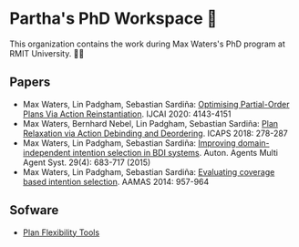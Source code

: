 # Partha's PhD Workspace 🙌

This organization contains the work during Max Waters's PhD program at RMIT University. 👩‍🎓

## Papers

- Max Waters, Lin Padgham, Sebastian Sardiña: [Optimising Partial-Order Plans Via Action Reinstantiation](https://doi.org/10.24963/ijcai.2020/573). IJCAI 2020: 4143-4151
- Max Waters, Bernhard Nebel, Lin Padgham, Sebastian Sardiña: [Plan Relaxation via Action Debinding and Deordering](https://aaai.org/ocs/index.php/ICAPS/ICAPS18/paper/view/17765). ICAPS 2018: 278-287
- Max Waters, Lin Padgham, Sebastian Sardiña: [Improving domain-independent intention selection in BDI systems](https://doi.org/10.1007/s10458-015-9293-5). Auton. Agents Multi Agent Syst. 29(4): 683-717 (2015)
- Max Waters, Lin Padgham, Sebastian Sardiña: [Evaluating coverage based intention selection](http://dl.acm.org/citation.cfm?id=2617398). AAMAS 2014: 957-964


## Sofware

- [Plan Flexibility Tools](https://github.com/mwaters-phd/plan-flexibility-tools)


